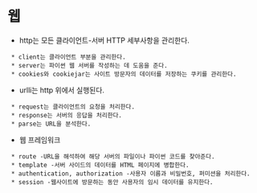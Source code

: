 # 웹 #

* http는 모든 클라이언트-서버 HTTP 세부사항을 관리한다.
 ```angular2html
  * client는 클라이언트 부분을 관리한다.
  * server는 파이썬 웹 서버를 작성하는 데 도움을 준다.
  * cookies와 cookiejar는 사이트 방문자의 데이터를 저장하는 쿠키를 관리한다.
```
* urlli는 http 위에서 실행된다.
```angular2html
 * request는 클라이언트의 요청을 처리한다.
 * response는 서버의 응답을 처리한다.
 * parse는 URL을 분석한다.
```

* 웹 프레임워크
```angular2html
 * route -URL을 해석하여 해당 서버의 파일이나 파이썬 코드를 찾아준다.
 * template -서버 사이드의 데이터를 HTML 페이지에 병합한다.
 * authentication, authorization -사용자 이름과 비밀번호, 퍼미션을 처리한다.
 * session -웹사이트에 방문하는 동안 사용자의 임시 데이터를 유지한다.
```
 